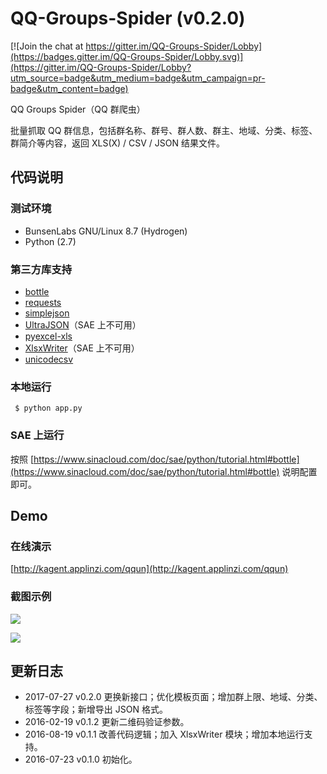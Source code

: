 # QQ-Groups-Spider (v0.2.0)

[![Join the chat at https://gitter.im/QQ-Groups-Spider/Lobby](https://badges.gitter.im/QQ-Groups-Spider/Lobby.svg)](https://gitter.im/QQ-Groups-Spider/Lobby?utm_source=badge&utm_medium=badge&utm_campaign=pr-badge&utm_content=badge)

QQ Groups Spider（QQ 群爬虫）

批量抓取 QQ 群信息，包括群名称、群号、群人数、群主、地域、分类、标签、群简介等内容，返回 XLS(X) / CSV / JSON 结果文件。

## 代码说明

### 测试环境

* BunsenLabs GNU/Linux 8.7 (Hydrogen)
* Python (2.7)

### 第三方库支持

* [bottle](http://bottlepy.org/)
* [requests](http://python-requests.org)
* [simplejson](https://github.com/simplejson/simplejson)
* [UltraJSON](https://github.com/esnme/ultrajson)（SAE 上不可用）
* [pyexcel-xls](https://github.com/pyexcel/pyexcel-xls)
* [XlsxWriter](https://github.com/jmcnamara/XlsxWriter)（SAE 上不可用）
* [unicodecsv](https://github.com/jdunck/python-unicodecsv)


### 本地运行

``` $ python app.py```


### SAE 上运行

按照 [https://www.sinacloud.com/doc/sae/python/tutorial.html#bottle](https://www.sinacloud.com/doc/sae/python/tutorial.html#bottle) 说明配置即可。


## Demo

### 在线演示

[http://kagent.applinzi.com/qqun](http://kagent.applinzi.com/qqun)

### 截图示例


![](https://raw.githubusercontent.com/caspartse/QQ-Groups-Spider/master/screenshots/screenshot_01.jpg)


![](https://raw.githubusercontent.com/caspartse/QQ-Groups-Spider/master/screenshots/screenshot_02.jpg)

## 更新日志

* 2017-07-27  v0.2.0 更换新接口；优化模板页面；增加群上限、地域、分类、标签等字段；新增导出 JSON 格式。
* 2016-02-19  v0.1.2 更新二维码验证参数。
* 2016-08-19  v0.1.1 改善代码逻辑；加入 XlsxWriter 模块；增加本地运行支持。
* 2016-07-23  v0.1.0 初始化。
